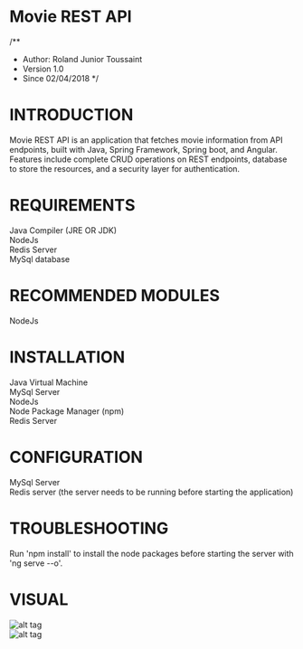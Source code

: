 # Movie REST API

/**
* Author:  Roland Junior Toussaint
* Version 1.0
* Since   02/04/2018
*/


# INTRODUCTION

Movie REST API is an application that fetches movie information from API endpoints, built with Java, Spring Framework, Spring boot, and Angular. Features include complete CRUD operations on REST endpoints, database to store the resources, and a security layer for authentication.


# REQUIREMENTS

Java Compiler (JRE OR JDK) </br>
NodeJs </br>
Redis Server </br>
MySql database </br>



# RECOMMENDED MODULES

 NodeJs </br>


# INSTALLATION

Java Virtual Machine </br>
MySql Server </br>
NodeJs </br>
Node Package Manager (npm) </br>
Redis Server </br>


# CONFIGURATION

MySql Server </br>
Redis server (the server needs to be running before starting the application) <br>



# TROUBLESHOOTING

Run 'npm install' to install the node packages before starting the server with 'ng serve --o'.

# VISUAL

![alt tag]() </br>
![alt tag]()
